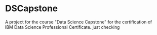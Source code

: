# DSCapstone
A project for the course "Data Science Capstone" for the certification of IBM Data Science Professional Certificate.
just checking 

